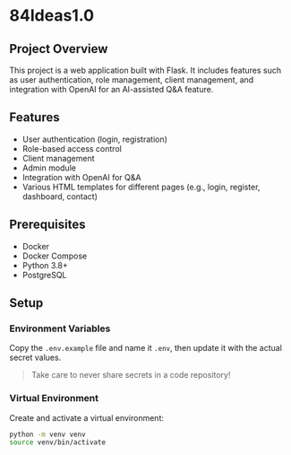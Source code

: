 # 84Ideas1.0

## Project Overview

This project is a web application built with Flask. It includes features such as user authentication, role management, client management, and integration with OpenAI for an AI-assisted Q&A feature.

## Features

- User authentication (login, registration)
- Role-based access control
- Client management
- Admin module
- Integration with OpenAI for Q&A
- Various HTML templates for different pages (e.g., login, register, dashboard, contact)

## Prerequisites

- Docker
- Docker Compose
- Python 3.8+
- PostgreSQL

## Setup

### Environment Variables

Copy the `.env.example` file and name it `.env`, then update it with the actual secret values.

> Take care to never share secrets in a code repository!

### Virtual Environment

Create and activate a virtual environment:

```sh
python -m venv venv
source venv/bin/activate
```
